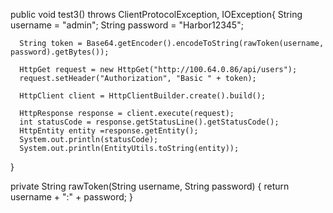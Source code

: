 public void test3() throws ClientProtocolException, IOException{
    String username = "admin";
      String password = "Harbor12345";

      String token = Base64.getEncoder().encodeToString(rawToken(username, password).getBytes());

      HttpGet request = new HttpGet("http://100.64.0.86/api/users");
      request.setHeader("Authorization", "Basic " + token);

      HttpClient client = HttpClientBuilder.create().build();

      HttpResponse response = client.execute(request);
      int statusCode = response.getStatusLine().getStatusCode();
      HttpEntity entity =response.getEntity();
      System.out.println(statusCode);
      System.out.println(EntityUtils.toString(entity));
  }

  
  

  private String rawToken(String username, String password) {
     return username + ":" + password;
  }
  
